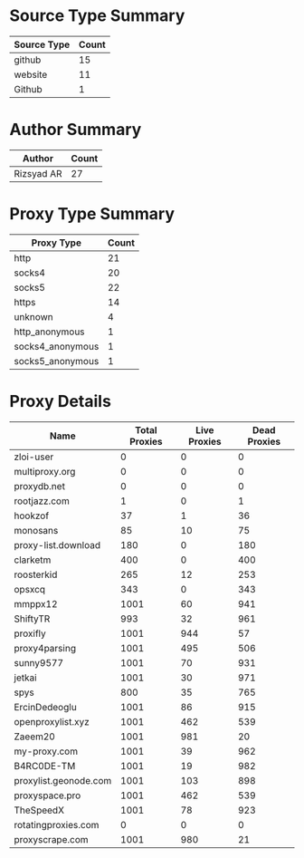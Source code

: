 # Source Type Summary

| Source Type | Count |
|-------------|-------|
| github | 15 |
| website | 11 |
| Github | 1 |


# Author Summary

| Author | Count |
|--------|-------|
| Rizsyad AR | 27 |


# Proxy Type Summary

| Proxy Type | Count |
|------------|-------|
| http | 21 |
| socks4 | 20 |
| socks5 | 22 |
| https | 14 |
| unknown | 4 |
| http_anonymous | 1 |
| socks4_anonymous | 1 |
| socks5_anonymous | 1 |


# Proxy Details

| Name | Total Proxies | Live Proxies | Dead Proxies |
|------|---------------|--------------|---------------|
| zloi-user | 0 | 0 | 0 |
| multiproxy.org | 0 | 0 | 0 |
| proxydb.net | 0 | 0 | 0 |
| rootjazz.com | 1 | 0 | 1 |
| hookzof | 37 | 1 | 36 |
| monosans | 85 | 10 | 75 |
| proxy-list.download | 180 | 0 | 180 |
| clarketm | 400 | 0 | 400 |
| roosterkid | 265 | 12 | 253 |
| opsxcq | 343 | 0 | 343 |
| mmppx12 | 1001 | 60 | 941 |
| ShiftyTR | 993 | 32 | 961 |
| proxifly | 1001 | 944 | 57 |
| proxy4parsing | 1001 | 495 | 506 |
| sunny9577 | 1001 | 70 | 931 |
| jetkai | 1001 | 30 | 971 |
| spys | 800 | 35 | 765 |
| ErcinDedeoglu | 1001 | 86 | 915 |
| openproxylist.xyz | 1001 | 462 | 539 |
| Zaeem20 | 1001 | 981 | 20 |
| my-proxy.com | 1001 | 39 | 962 |
| B4RC0DE-TM | 1001 | 19 | 982 |
| proxylist.geonode.com | 1001 | 103 | 898 |
| proxyspace.pro | 1001 | 462 | 539 |
| TheSpeedX | 1001 | 78 | 923 |
| rotatingproxies.com | 0 | 0 | 0 |
| proxyscrape.com | 1001 | 980 | 21 |
